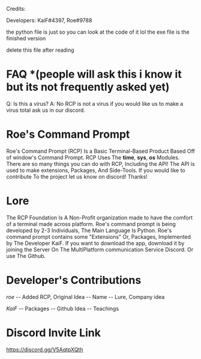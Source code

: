 Credits:

Developers: KaiF#4397, Roe#9788

the python file is just so you can look at the code of it lol
the exe file is the finished version

delete this file after reading

# FAQ *(people will ask this i know it but its not frequently asked yet)
Q: Is this a virus? A: No RCP is not a virus if you would like us to make a virus total ask us in our discord.

# Roe's Command Prompt
Roe's Command Prompt (RCP)
Is a Basic Terminal-Based Product Based Off of window's Command Prompt.
RCP Uses The **time**, **sys**, **os** Modules. There are so many things you can do with RCP, Including the API! The API is used to make extensions, Packages, And Side-Tools.
If you would like to contribute To the project let us know on discord! Thanks!

# Lore 
The RCP Foundation Is A Non-Profit organization made to have the comfort of a terminal made across platform.
Roe's command prompt is being developed by 2-3 Individuals, The Main Language Is Python. 
Roe's command prompt contains some "Extensions" Or, Packages, Implemented by The Developer KaiF.
If you want to download the app, download it by joining the Server On The MultiPlatform communication Service Discord. Or use The Github.

# Developer's Contributions
*roe*
-- Added RCP, Original Idea
-- Name
-- Lure, Company idea

*KaiF*
-- Packages
-- Github Idea
-- Teachings

# Discord Invite Link

https://discord.gg/V5AqtpXQth
